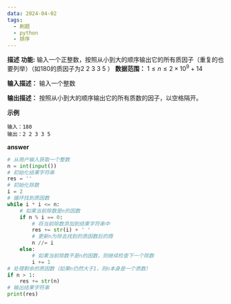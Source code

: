 ```yaml
---
data: 2024-04-02
tags:
  - 刷题
  - python
  - 排序
---
```

**描述**
**功能:**
输入一个正整数，按照从小到大的顺序输出它的所有质因子（重复的也要列举）（如180的质因子为2 2 3 3 5 ）
**数据范围：** $1\le n \le 2 \times 10^9 + 14$

**输入描述：**
输入一个整数

**输出描述：**
按照从小到大的顺序输出它的所有质数的因子，以空格隔开。

**示例**
```
输入：180
输出：2 2 3 3 5
```

**answer**
```python
# 从用户输入获取一个整数
n = int(input())
# 初始化结果字符串
res = ''
# 初始化除数
i = 2
# 循环找到质因数
while i * i <= n:
    # 如果当前除数是n的因数
    if n % i == 0:
        # 将当前除数添加到结果字符串中
        res += str(i) + ' '
        # 更新n为除去找到的质因数后的商
        n //= i
    else:
        # 如果当前除数不是n的因数，则继续检查下一个除数
        i += 1
# 处理剩余的质因数（如果n仍然大于1，则n本身是一个质数）
if n > 1:
    res += str(n)
# 输出结果字符串
print(res)
```
